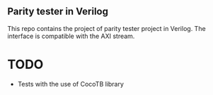 ## Parity tester in Verilog 

This repo contains the project of parity tester project in Verilog. The interface is compatible with the AXI stream.


# TODO
- Tests with the use of CocoTB library